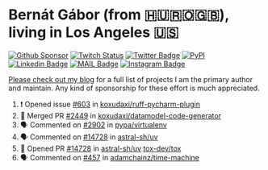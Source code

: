 # Bernát Gábor (from 🇭🇺🇷🇴🇬🇧), living in Los Angeles 🇺🇸

[![Github Sponsor](https://img.shields.io/static/v1?label=Sponsor&message=%E2%9D%A4&logo=GitHub&link=https://github.com/sponsors/gaborbernat&style=flat-square)](https://github.com/sponsors/gaborbernat)
[![Twitch Status](https://img.shields.io/twitch/status/gaborbernat?style=flat-square)](https://www.twitch.tv/gaborbernat)
[![Twitter Badge](https://img.shields.io/badge/-@gjbernat-1ca0f1?style=flat-square&labelColor=1ca0f1&logo=twitter&logoColor=white&link=https://twitter.com/gjbernat)](https://twitter.com/gjbernat)
[![PyPI](https://img.shields.io/badge/-gaborbernat-0073b7?style=flat-square&logo=Python&logoColor=white&link=https://pypi.org/user/gaborbernat/)](https://pypi.org/user/gaborbernat/)
[![Linkedin Badge](https://img.shields.io/badge/-gaborbernat-blue?style=flat-square&logo=Linkedin&logoColor=white&link=https://www.linkedin.com/in/gaborbernat/)](https://www.linkedin.com/in/gaborbernat/)
[![MAIL Badge](https://img.shields.io/badge/-gaborjbernat@gmail.com-c14438?style=flat-square&logo=Gmail&logoColor=white&link=mailto:gaborjbernat@gmail.com)](mailto:gaborjbernat@gmail.com)
[![Instagram Badge](https://img.shields.io/badge/-@gabor__bernat-845EC2?style=flat-square&labelColor=white&logo=Instagram&link=https://instagram.com/gabor_bernat/)](https://instagram.com/gabor_bernat)

[Please check out my blog](https://bernat.tech/about/) for a full list of projects I am the primary author and maintain.
Any kind of sponsorship for these effort is much appreciated.

<!--START_SECTION:activity-->

1. ❗ Opened issue [#603](https://github.com/koxudaxi/ruff-pycharm-plugin/issues/603) in [koxudaxi/ruff-pycharm-plugin](https://github.com/koxudaxi/ruff-pycharm-plugin)
2. 🎉 Merged PR [#2449](https://github.com/koxudaxi/datamodel-code-generator/pull/2449) in [koxudaxi/datamodel-code-generator](https://github.com/koxudaxi/datamodel-code-generator)
3. 🗣 Commented on [#2902](https://github.com/pypa/virtualenv/pull/2902#issuecomment-3092402904) in [pypa/virtualenv](https://github.com/pypa/virtualenv)
4. 🗣 Commented on [#14728](https://github.com/astral-sh/uv/pull/14728#issuecomment-3089950552) in [astral-sh/uv](https://github.com/astral-sh/uv)
5. 💪 Opened PR [#14728](https://github.com/astral-sh/uv/pull/14728) in [astral-sh/uv](https://github.com/astral-sh/uv)
   [tox-dev/tox](https://github.com/tox-dev/tox)
5. 🗣 Commented on [#457](https://github.com/adamchainz/time-machine/pull/457#issuecomment-2197730644) in
[adamchainz/time-machine](https://github.com/adamchainz/time-machine)
<!--END_SECTION:activity-->
